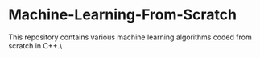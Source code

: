 # Machine-Learning-From-Scratch
This repository contains various machine learning algorithms coded from scratch in C++.\
